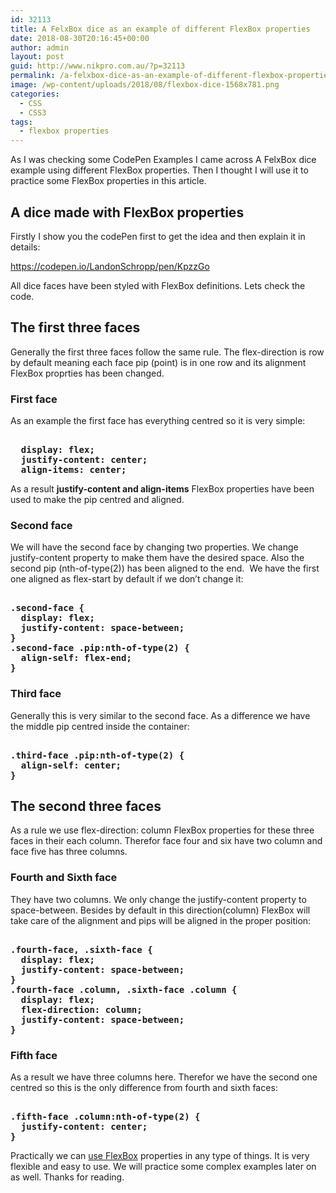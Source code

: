 ```yaml
---
id: 32113
title: A FelxBox dice as an example of different FlexBox properties
date: 2018-08-30T20:16:45+00:00
author: admin
layout: post
guid: http://www.nikpro.com.au/?p=32113
permalink: /a-felxbox-dice-as-an-example-of-different-flexbox-properties/
image: /wp-content/uploads/2018/08/flexbox-dice-1568x781.png
categories:
  - CSS
  - CSS3
tags:
  - flexbox properties
---
```

As I was checking some CodePen Examples I came across A FelxBox dice  example using different FlexBox properties. Then I thought I will use it to practice some FlexBox properties in this article.

## A dice made with FlexBox properties

Firstly I show you the codePen first to get the idea and then explain it in details:

https://codepen.io/LandonSchropp/pen/KpzzGo

All dice faces have been styled with FlexBox definitions. Lets check the code.

## The first three faces

Generally the first three faces follow the same rule. The flex-direction is row by default meaning each face pip (point) is in one row and its alignment FlexBox proprties has been changed. 

### First face

As an example the first face has everything centred so it is very simple:

<pre class="wp-block-preformatted"><strong>
  display: flex;
  justify-content: center;
  align-items: center;
</strong></pre>

As a result **justify-content and align-items** FlexBox properties have been used to make the pip centred and aligned.

### Second face

We will have the second face by changing two properties. We change justify-content property to make them have the desired space. Also the second pip (nth-of-type(2)) has been aligned to the end.  We have the first one aligned as flex-start by default if we don&#8217;t change it:

<pre class="wp-block-preformatted"><strong>
.second-face {
  display: flex;
  justify-content: space-between;
}
.second-face .pip:nth-of-type(2) {
  align-self: flex-end;
}
</strong></pre>

### Third face

Generally this is very similar to the second face. As a difference we have the middle pip centred inside the container:

<pre class="wp-block-preformatted"><strong>
.third-face .pip:nth-of-type(2) {
  align-self: center;
}
</strong></pre>

## The second three faces

As a rule we use flex-direction: column FlexBox properties for these three faces in their each column. Therefor face four and six have two column and face five has three columns.

### Fourth and Sixth face

They have two columns. We only change the justify-content property to space-between. Besides by default in this direction(column) FlexBox will take care of the alignment and pips will be aligned in the proper position:

<pre class="wp-block-preformatted"><strong>
.fourth-face, .sixth-face {
  display: flex;
  justify-content: space-between;
}
.fourth-face .column, .sixth-face .column {
  display: flex;
  flex-direction: column;
  justify-content: space-between;
}</strong></pre>

### Fifth face

As a result we have three columns here. Therefor we have the second one centred so this is the only difference from fourth and sixth faces:

<pre class="wp-block-preformatted"><strong>
.fifth-face .column:nth-of-type(2) {</strong><strong>
  justify-content: center;</strong><strong>
}
</strong></pre>

Practically we can [use FlexBox](http://www.nikpro.com.au/custom-form-and-gird-layouts-with-flexbox/) properties in any type of things. It is very flexible and easy to use. We will practice some complex examples later on as well. Thanks for reading.
